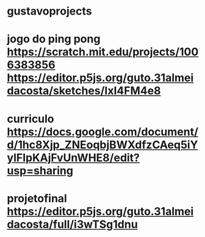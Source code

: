 # gustavoprojects
# jogo do ping pong https://scratch.mit.edu/projects/1006383856 https://editor.p5js.org/guto.31almeidacosta/sketches/IxI4FM4e8
# curriculo https://docs.google.com/document/d/1hc8Xjp_ZNEoqbjBWXdfzCAeq5iYylFIpKAjFvUnWHE8/edit?usp=sharing
# projetofinal https://editor.p5js.org/guto.31almeidacosta/full/i3wTSg1dnu
